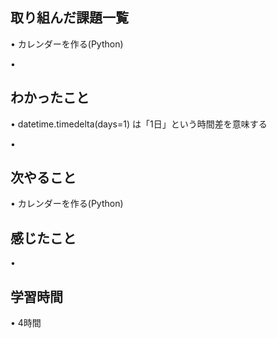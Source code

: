## 取り組んだ課題一覧
• カレンダーを作る(Python)

• 


## わかったこと
• datetime.timedelta(days=1) は「1日」という時間差を意味する

• 


## 次やること
• カレンダーを作る(Python)



## 感じたこと
• 


## 学習時間
• 4時間
